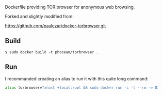 Dockerfile providing TOR browser for anonymous web browsing.

Forked and slightly modified from:

https://github.com/paulczar/docker-torbrowser.git

## Build

```
$ sudo docker build -t phocean/torbrowser .
```

## Run

I recommanded creating an alias to run it with this quite long command:

```bash
alias torbrowser="xhost +local:root && sudo docker run -i -t --rm -e DISPLAY=unix$DISPLAY -v /tmp/.X11-unix:/tmp/.X11-unix:ro  -v /tmp/tor:/home/anon/Downloads:Z --device /dev/snd tor-browser && xhost -local:root"
```
